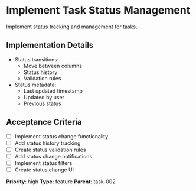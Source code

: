 # Implement Task Status Management

Implement status tracking and management for tasks.

## Implementation Details
- Status transitions:
  - Move between columns
  - Status history
  - Validation rules
- Status metadata:
  - Last updated timestamp
  - Updated by user
  - Previous status

## Acceptance Criteria
- [ ] Implement status change functionality
- [ ] Add status history tracking
- [ ] Create status validation rules
- [ ] Add status change notifications
- [ ] Implement status filters
- [ ] Create status change UI

**Priority**: high
**Type**: feature
**Parent**: task-002 